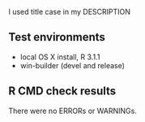 I used title case in my DESCRIPTION 

## Test environments
* local OS X install, R 3.1.1
* win-builder (devel and release)

## R CMD check results
There were no ERRORs or WARNINGs. 

